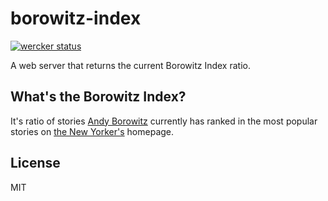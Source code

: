 # borowitz-index

[![wercker status](https://app.wercker.com/status/2cffc54613f2a754ce351a4c3f4fa5d2/s/master "wercker status")](https://app.wercker.com/project/bykey/2cffc54613f2a754ce351a4c3f4fa5d2)

A web server that returns the current Borowitz Index ratio.

## What's the Borowitz Index?

It's ratio of stories [Andy Borowitz](www.newyorker.com/contributors/andy-borowitz) currently has ranked in the most popular stories on [the New Yorker's](http://www.newyorker.com/) homepage.

## License

MIT
